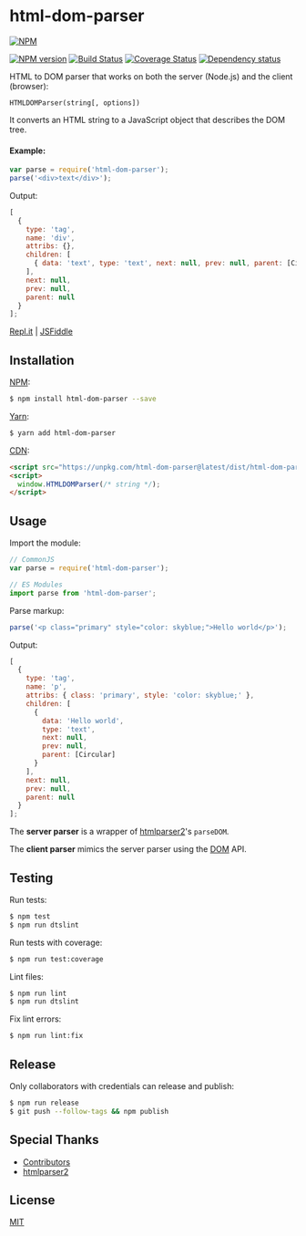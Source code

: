# html-dom-parser

[![NPM](https://nodei.co/npm/html-dom-parser.png)](https://nodei.co/npm/html-dom-parser/)

[![NPM version](https://img.shields.io/npm/v/html-dom-parser.svg)](https://www.npmjs.com/package/html-dom-parser)
[![Build Status](https://travis-ci.org/remarkablemark/html-dom-parser.svg?branch=master)](https://travis-ci.org/remarkablemark/html-dom-parser)
[![Coverage Status](https://coveralls.io/repos/github/remarkablemark/html-dom-parser/badge.svg?branch=master)](https://coveralls.io/github/remarkablemark/html-dom-parser?branch=master)
[![Dependency status](https://david-dm.org/remarkablemark/html-dom-parser.svg)](https://david-dm.org/remarkablemark/html-dom-parser)

HTML to DOM parser that works on both the server (Node.js) and the client (browser):

```
HTMLDOMParser(string[, options])
```

It converts an HTML string to a JavaScript object that describes the DOM tree.

#### Example:

```js
var parse = require('html-dom-parser');
parse('<div>text</div>');
```

Output:

```js
[
  {
    type: 'tag',
    name: 'div',
    attribs: {},
    children: [
      { data: 'text', type: 'text', next: null, prev: null, parent: [Circular] }
    ],
    next: null,
    prev: null,
    parent: null
  }
];
```

[Repl.it](https://repl.it/@remarkablemark/html-dom-parser) | [JSFiddle](https://jsfiddle.net/remarkablemark/ff9yg1yz/)

## Installation

[NPM](https://www.npmjs.com/package/html-dom-parser):

```sh
$ npm install html-dom-parser --save
```

[Yarn](https://yarnpkg.com/package/html-dom-parser):

```sh
$ yarn add html-dom-parser
```

[CDN](https://unpkg.com/html-dom-parser/):

```html
<script src="https://unpkg.com/html-dom-parser@latest/dist/html-dom-parser.js"></script>
<script>
  window.HTMLDOMParser(/* string */);
</script>
```

## Usage

Import the module:

```js
// CommonJS
var parse = require('html-dom-parser');

// ES Modules
import parse from 'html-dom-parser';
```

Parse markup:

```js
parse('<p class="primary" style="color: skyblue;">Hello world</p>');
```

Output:

```js
[
  {
    type: 'tag',
    name: 'p',
    attribs: { class: 'primary', style: 'color: skyblue;' },
    children: [
      {
        data: 'Hello world',
        type: 'text',
        next: null,
        prev: null,
        parent: [Circular]
      }
    ],
    next: null,
    prev: null,
    parent: null
  }
];
```

The **server parser** is a wrapper of [htmlparser2](https://github.com/fb55/htmlparser2)'s `parseDOM`.

The **client parser** mimics the server parser using the [DOM](https://developer.mozilla.org/docs/Web/API/Document_Object_Model/Introduction) API.

## Testing

Run tests:

```sh
$ npm test
$ npm run dtslint
```

Run tests with coverage:

```sh
$ npm run test:coverage
```

Lint files:

```sh
$ npm run lint
$ npm run dtslint
```

Fix lint errors:

```sh
$ npm run lint:fix
```

## Release

Only collaborators with credentials can release and publish:

```sh
$ npm run release
$ git push --follow-tags && npm publish
```

## Special Thanks

- [Contributors](https://github.com/remarkablemark/html-dom-parser/graphs/contributors)
- [htmlparser2](https://github.com/fb55/htmlparser2)

## License

[MIT](https://github.com/remarkablemark/html-dom-parser/blob/master/LICENSE)
